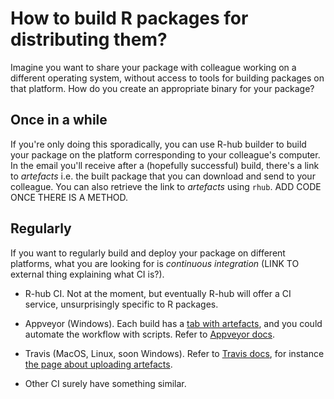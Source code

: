 # How to build R packages for distributing them?

Imagine you want to share your package with colleague working on a different operating system, without access to tools for building packages on that platform. How do you create an appropriate binary for your package?

## Once in a while

If you're only doing this sporadically, you can use R-hub builder to build your package on the platform corresponding to your colleague's computer. In the email you'll receive after a (hopefully successful) build, there's a link to _artefacts_ i.e. the built package that you can download and send to your colleague. You can also retrieve the link to _artefacts_ using `rhub`. ADD CODE ONCE THERE IS A METHOD.

## Regularly

If you want to regularly build and deploy your package on different platforms, what you are looking for is _continuous integration_ (LINK TO external thing explaining what CI is?).

* R-hub CI. Not at the moment, but eventually R-hub will offer a CI service, unsurprisingly specific to R packages.

* Appveyor (Windows). Each build has a [tab with artefacts](https://ci.appveyor.com/project/jeroen/gifski/build/job/g3ryly3s833lomlk/artifacts), and you could automate the workflow with scripts. Refer to [Appveyor docs](https://www.appveyor.com/docs/).

* Travis (MacOS, Linux, soon Windows). Refer to [Travis docs](https://docs.travis-ci.com/), for instance [the page about uploading artefacts](https://docs.travis-ci.com/user/uploading-artifacts/).

* Other CI surely have something similar.